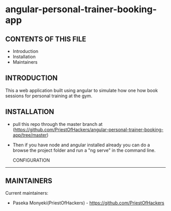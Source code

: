 # angular-personal-trainer-booking-app



CONTENTS OF THIS FILE
---------------------

 * Introduction
 * Installation
 * Maintainers
 
 INTRODUCTION
------------

This a web application built using angular to simulate how one how book sessions for personal training at the gym.

 
 INSTALLATION
------------
 
 * pull this repo through the master branch at (https://github.com/PriestOfHackers/angular-personal-trainer-booking-app/tree/master)

 * Then if you have node and angular installed already you can do a browse the project folder and run a "ng serve" in the command line.
   
   
   CONFIGURATION
-------------

MAINTAINERS
-----------

Current maintainers:
 * Paseka Monyeki(PriestOfHackers) - https://github.com/PriestOfHackers



